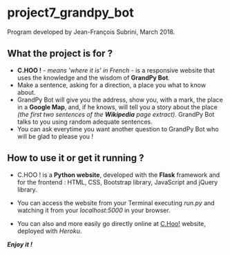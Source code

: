 # project7_grandpy_bot

Program developed by Jean-François Subrini, March 2018.



## What the project is for ?

* **C.HOO !** *- means 'where it is' in French -* is a responsive website that uses the knowledge and the wisdom of **GrandPy Bot**.
* Make a sentence, asking for a direction, a place you what to know about.
* GrandPy Bot will give you the address, show you, with a mark, the place in a **Google Map**, and, if he knows, will tell you a story about the place *(the first two sentences of the **Wikipedia** page extract)*. GrandPy Bot talks to you using random adequate sentences.
* You can ask everytime you want another question to GrandPy Bot who will be glad to please you !


## How to use it or get it running ?

* C.HOO ! is a **Python website**, developed with the **Flask** framework and for the frontend : HTML, CSS, Bootstrap library, JavaScript and jQuery library.

* You can access the website from your Terminal executing *run.py* and watching it from your *localhost:5000* in your browser.

* You can also and more easily go directly online at [C.Hoo!](https://) website, deployed with *Heroku*.


***Enjoy it !***